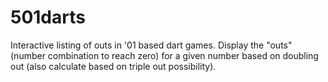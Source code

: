 # 501darts
Interactive listing of outs in '01 based dart games.
Display the "outs" (number combination to reach zero) for a given number based on doubling out 
(also calculate based on triple out possibility). 

